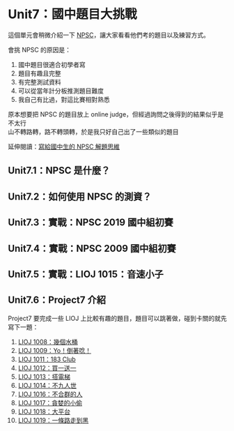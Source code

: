 #  Unit7：國中題目大挑戰

這個單元會稍微介紹一下 [NPSC](https://contest.cc.ntu.edu.tw/npsc2019/)，讓大家看看他們考的題目以及練習方式。

會挑 NPSC 的原因是：

1. 國中題目很適合初學者寫
2. 題目有趣且完整
3. 有完整測試資料
4. 可以從當年計分板推測題目難度
5. 我自己有比過，對這比賽相對熟悉

原本想要把 NPSC 的題目放上 online judge，但經過詢問之後得到的結果似乎是不太行  
山不轉路轉，路不轉頭轉，於是我只好自己出了一些類似的題目

延伸閱讀：[寫給國中生的 NPSC 解題思維](http://www.cc.ntu.edu.tw/chinese/epaper/0047/20181220_4706.html)


## Unit7.1：NPSC 是什麼？
## Unit7.2：如何使用 NPSC 的測資？
## Unit7.3：實戰：NPSC 2019 國中組初賽
## Unit7.4：實戰：NPSC 2009 國中組初賽
## Unit7.5：實戰：LIOJ 1015：音速小子

## Unit7.6：Project7 介紹

Project7 要完成一些 LIOJ 上比較有趣的題目，題目可以跳著做，碰到卡關的就先寫下一題：

1. [LIOJ 1008：幾個水桶](https://oj.lidemy.com/problem/1008)
2. [LIOJ 1009：Yo！倒著唸！](https://oj.lidemy.com/problem/1009)
3. [LIOJ 1011：183 Club](https://oj.lidemy.com/problem/1011)
4. [LIOJ 1012：買一送一](https://oj.lidemy.com/problem/1012)
5. [LIOJ 1013：搭電梯](https://oj.lidemy.com/problem/1013)
6. [LIOJ 1014：不九人世](https://oj.lidemy.com/problem/1014)
7. [LIOJ 1016：不合群的人](https://oj.lidemy.com/problem/1016)
8. [LIOJ 1017：貪婪的小偷](https://oj.lidemy.com/problem/1017)
9. [LIOJ 1018：大平台](https://oj.lidemy.com/problem/1018)
10. [LIOJ 1019：一條路走到黑](https://oj.lidemy.com/problem/1019)
